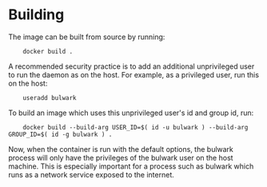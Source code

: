Building
========

The image can be built from source by running:

        docker build .

A recommended security practice is to add an additional unprivileged user to run the daemon as on the host. For example, as a privileged user, run this on the host:

        useradd bulwark

To build an image which uses this unprivileged user's id and group id, run:

        docker build --build-arg USER_ID=$( id -u bulwark ) --build-arg GROUP_ID=$( id -g bulwark ) .

Now, when the container is run with the default options, the bulwark process will only have the privileges of the bulwark user on the host machine. This is especially important for a process such as bulwark which runs as a network service exposed to the internet.
